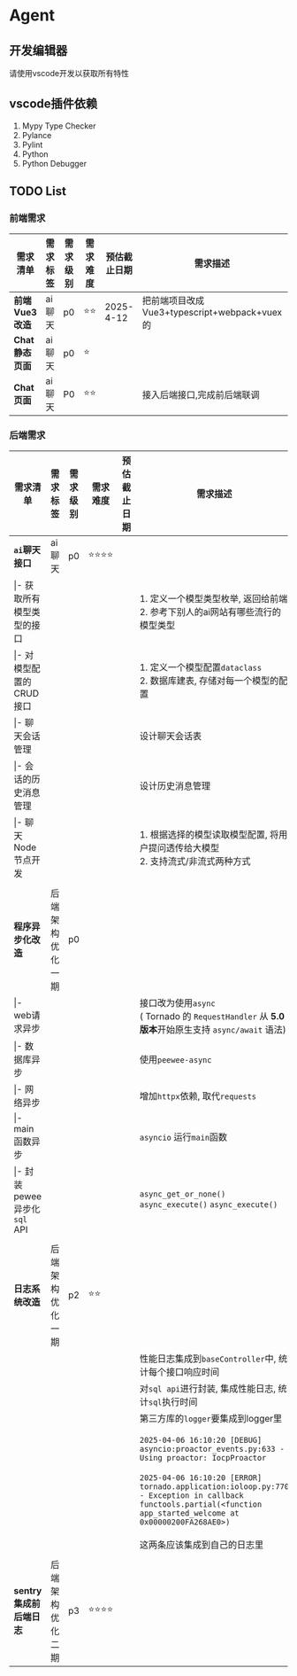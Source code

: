 # Agent

## 开发编辑器

请使用vscode开发以获取所有特性



## vscode插件依赖

1. Mypy Type Checker
2. Pylance
3. Pylint
4. Python
5. Python Debugger




## TODO List

### 前端需求

| 需求清单         | 需求标签 | 需求级别 | 需求难度 | 预估截止日期    | 需求描述                                 | 是否完成 |
| ------------ | ---- | ---- | ---- | --------- | ------------------------------------ | ---- |
| **前端Vue3改造** | ai聊天 | p0   | ⭐⭐   | 2025-4-12 | 把前端项目改成Vue3+typescript+webpack+vuex的 | √    |
| **Chat静态页面** | ai聊天 | p0   | ⭐    |           |                                      |      |
| **Chat页面**   | ai聊天 | P0   | ⭐⭐   |           | 接入后端接口,完成前后端联调                       |      |



### 后端需求

| 需求清单                    | 需求标签     | 需求级别 | 需求难度 | 预估截止日期 | 需求描述                                     | 是否完成 |
| ----------------------- | -------- | ---- | ---- | ------ | ---------------------------------------- | ---- |
| **`ai`聊天接口**            | ai聊天     | p0   | ⭐⭐⭐⭐ |        |                                          |      |
| \|- 获取所有模型类型的接口         |          |      |      |        | 1. 定义一个模型类型枚举, 返回给前端<br />2. 参考下别人的ai网站有哪些流行的模型类型 |      |
| \|- 对模型配置的CRUD接口        |          |      |      |        | 1. 定义一个模型配置`dataclass`<br />2. 数据库建表, 存储对每一个模型的配置 |      |
| \|- 聊天会话管理              |          |      |      |        | 设计聊天会话表                                  |      |
| \|- 会话的历史消息管理           |          |      |      |        | 设计历史消息管理                                 |      |
| \|- 聊天Node节点开发          |          |      |      |        | 1. 根据选择的模型读取模型配置, 将用户提问透传给大模型<br />2. 支持流式/非流式两种方式 |      |
|                         |          |      |      |        |                                          |      |
| **程序异步化改造**             | 后端架构优化一期 | p0   |      |        |                                          |      |
| \|- web请求异步             |          |      |      |        | 接口改为使用`async`<br />( Tornado 的 `RequestHandler` 从 **5.0 版本**开始原生支持 `async/await` 语法) | ×    |
| \|- 数据库异步               |          |      |      |        | 使用`peewee-async`                         | ×    |
| \|- 网络异步                |          |      |      |        | 增加`httpx`依赖, 取代`requests`                | ×    |
| \|- main函数异步            |          |      |      |        | `asyncio` 运行`main`函数                     |      |
| \|- 封装pewee异步化`sql` API |          |      |      |        | `async_get_or_none()` `async_execute()` `async_execute()` |      |
|                         |          |      |      |        |                                          |      |
| **日志系统改造**              | 后端架构优化一期 | p2   | ⭐⭐   |        |                                          |      |
|                         |          |      |      |        | 性能日志集成到`baseController`中, 统计每个接口响应时间     |      |
|                         |          |      |      |        | 对`sql api`进行封装, 集成性能日志, 统计`sql`执行时间      |      |
|                         |          |      |      |        | 第三方库的`logger`要集成到logger里<br /><br />`2025-04-06 16:10:20 [DEBUG] asyncio:proactor_events.py:633 - Using proactor: IocpProactor`<br /><br />`2025-04-06 16:10:20 [ERROR] tornado.application:ioloop.py:770 - Exception in callback functools.partial(<function app_started_welcome at 0x00000200FA268AE0>)`<br /><br />这两条应该集成到自己的日志里 |      |
|                         |          |      |      |        |                                          |      |
| **sentry集成前后端日志**       | 后端架构优化二期 | p3   | ⭐⭐⭐⭐ |        |                                          |      |


